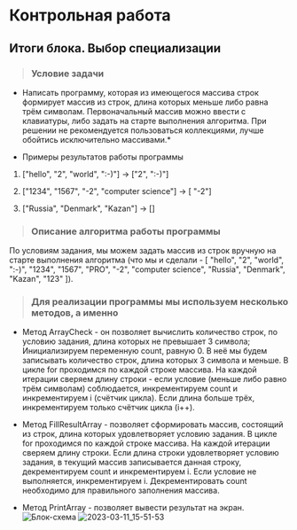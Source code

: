 ﻿# Контрольная работа

## Итоги блока. Выбор специализации

>### Условие задачи

* Написать программу, которая из имеющегося массива строк формирует массив из строк, длина которых меньше либо равна трём символам. Первоначальный массив можно ввести с клавиатуры, либо задать на старте выполнения алгоритма. При решении не рекомендуется пользоваться коллекциями, лучше обойтись исключительно массивами.*

* Примеры результатов работы программы

1. ["hello", "2", "world", ":-)"] -> ["2", ":-)"]

2. ["1234", "1567", "-2", "computer science"] -> [ "-2"]

3. ["Russia", "Denmark", "Kazan"] -> []

> ### Описание алгоритма работы программы

По условиям задания, мы можем задать массив из строк вручную на старте выполнения алгоритма (что мы и сделали - [ "hello", "2", "world", ":-)", "1234", "1567", "PRO", "-2", "computer science", "Russia", "Denmark", "Kazan", "123" ]).

> ### Для реализации программы мы используем несколько методов, а именно

* Метод ArrayCheck - он позволяет вычислить количество строк, по условию задания, длина которых не превышает 3 символа;
Инициализируем переменную count, равную 0. В неё мы будем записывать количество строк, длина которых 3 символа и меньше.
В цикле for проходимся по каждой строке массива. На каждой итерации сверяем длину строки - если условие (меньше либо равно трём символам) соблюдается, инкрементируем count и инкрементируем i (счётчик цикла). Если длина больше трёх, инкрементируем только счётчик цикла (i++).

* Метод FillResultArray - позволяет сформировать массив, состоящий из строк, длина которых удовлетворяет условию задания.
В цикле for проходимся по каждой строке массива. На каждой итерации сверяем длину строки. Если длина строки удовлетворяет условию задания, в текущий массив записывается данная строку, декрементируем count и инкрементируем i. Если условие не выполняется, инкрементируем i.
Декрементировать count необходимо для правильного заполнения массива.

* Метод PrintArray - позволяет вывести результат на экран.
![Блок-схема](2023-03-11_15-51-53.png)
![2023-03-11_15-51-53](https://user-images.githubusercontent.com/122710001/224473463-eeafc20d-d13a-4692-ae9a-2a22aa6e5c23.png)
